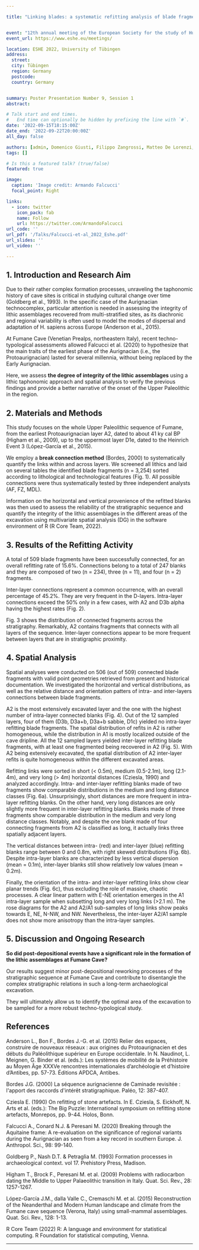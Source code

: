 ```yaml
---

title: "Linking blades: a systematic refitting analysis of blade fragments from the Protoaurignacian sequence of Fumane Cave"


event: "12th annual meeting of the European Society for the study of Human Evolution"
event_url: https://www.eshe.eu/meetings/

location: ESHE 2022, University of Tübingen
address:
  street:
  city: Tübingen
  region: Germany
  postcode:
  country: Germany


summary: Poster Presentation Number 9, Session 1
abstract:

# Talk start and end times.
#   End time can optionally be hidden by prefixing the line with `#`.
date: '2022-09-15T18:15:00Z'
date_end: '2022-09-22T20:00:00Z'
all_day: false

authors: [admin, Domenico Giusti, Filippo Zangrossi, Matteo De Lorenzi, Letizia Ceregatti, Marco Peresani]
tags: []

# Is this a featured talk? (true/false)
featured: true

image:
  caption: 'Image credit: Armando Falcucci'
  focal_point: Right

links:
  - icon: twitter
    icon_pack: fab
    name: Follow
    url: https://twitter.com/ArmandoFalcucci
url_code: ''
url_pdf: '/Talks/Falcucci-et-al_2022_Eshe.pdf'
url_slides: ''
url_video: ''

---
```


## 1. Introduction and Research Aim

Due to their rather complex formation processes, unraveling the taphonomic history of cave sites is critical in studying cultural change over time (Goldberg et al., 1993). In the specific case of the Aurignacian technocomplex, particular attention is needed in assessing the integrity of lithic assemblages recovered from multi-stratified sites, as its diachronic and regional variability is often used to model the modes of dispersal and adaptation of H. sapiens across Europe (Anderson et al., 2015).

At Fumane Cave (Venetian Prealps, northeastern Italy), recent techno-typological assessments allowed Falcucci et al. (2020) to hypothesize that the main traits of the earliest phase of the Aurignacian (i.e., the Protoaurignacian) lasted for several millennia, without being replaced by the Early Aurignacian.

Here, we assess **the degree of integrity of the lithic assemblages** using a lithic taphonomic approach and spatial analysis to verify the previous findings and provide a better narrative of the onset of the Upper Paleolithic in the region.


## 2.	Materials and Methods

This study focuses on the whole Upper Paleolithic sequence of Fumane, from the earliest Protoaurignacian layer A2, dated to about 41 ky cal BP (Higham et al., 2009), up to the uppermost layer D1e, dated to the Heinrich Event 3 (López-García et al., 2015).

We employ a **break connection method** (Bordes, 2000) to systematically quantify the links within and across layers. We screened all lithics and laid on several tables the identified blade fragments (n = 3,254) sorted according to lithological and technological features (Fig. 1). All possible connections were thus systematically tested by three independent analysts (AF, FZ, MDL).

Information on the horizontal and vertical provenience of the refitted blanks was then used to assess the reliability of the stratigraphic sequence and quantify the integrity of the lithic assemblages in the different areas of the excavation using multivariate spatial analysis (DG) in the software environment of R (R Core Team, 2022).


## 3.	Results of the Refitting Activity

A total of 509 blade fragments have been successfully connected, for an overall refitting rate of 15.6%. Connections belong to a total of 247 blanks and they are composed of two (n = 234), three (n = 11), and four (n = 2) fragments.

Inter-layer connections represent a common occurrence, with an overall percentage of 45.2%. They are very frequent in the D-layers. Intra-layer connections exceed the 50% only in a few cases, with A2 and D3b alpha having the highest rates (Fig. 2).

Fig. 3 shows the distribution of connected fragments across the stratigraphy. Remarkably, A2 contains fragments that connects with all layers of the sequence. Inter-layer connections appear to be more frequent between layers that are in stratigraphic proximity.


## 4. Spatial Analysis

Spatial analyses were conducted on 506 (out of 509) connected blade fragments with valid point geometries retrieved from present and historical documentation. We investigated the horizontal and vertical distributions, as well as the relative distance and orientation patters of intra- and inter-layers connections between blade fragments.

A2 is the most extensively excavated layer and the one with the highest number of intra-layer connected blanks (Fig. 4). Out of the 12 sampled layers, four of them (D3b, D3a+b, D3a+b sabbie, D1c) yielded no intra-layer refitting blade fragments. The spatial distribution of refits in A2 is rather homogeneous, while the distribution in A1 is mostly localized outside of the cave dripline. All the 12 sampled layers yielded inter-layer refitting blade fragments, with at least one fragmented being recovered in A2 (Fig. 5). With A2 being extensively excavated, the spatial distribution of A2 inter-layer refits is quite homogeneous within the different excavated areas.

Refitting links were sorted in short (< 0.5m), medium (0.5-2.1m), long (2.1-4m), and very long (> 4m) horizontal distances (Cziesla, 1990) and analyzed accordingly. Intra- and inter-layer refitting blanks made of two fragments show comparable distributions in the medium and long distance classes (Fig. 6a). Unsurprisingly, short distances are more frequent in intra-layer refitting blanks. On the other hand, very long distances are only slightly more frequent in inter-layer refitting blanks. Blanks made of three fragments show comparable distribution in the medium and very long distance classes. Notably, and despite the one blank made of four connecting fragments from A2 is classified as long, it actually links three spatially adjacent layers.

The vertical distances between intra- (red) and inter-layer (blue) refitting blanks range between 0 and 0.8m, with right skewed distributions (Fig. 6b). Despite intra-layer blanks are characterized by less vertical dispersion (mean = 0.1m), inter-layer blanks still show relatively low values (mean = 0.2m).

Finally, the orientation of the intra- and inter-layer refitting links show clear planar trends (Fig. 6c), thus excluding the role of massive, chaotic processes. A clear linear pattern with E-NE orientation emerges in the A1 intra-layer sample when subsetting long and very long links (>2.1 m). The rose diagrams for the A2 and A2/A1 sub-samples of long links show peaks towards E, NE, N-NW, and NW. Nevertheless, the inter-layer A2/A1 sample does not show more anisotropy than the intra-layer samples.


## 5.	Discussion and Ongoing Research

**So did post-depositional events have a significant role in the formation of the lithic assemblages at Fumane Cave?**

Our results suggest minor post-depositional reworking processes of the stratigraphic sequence at Fumane Cave and contribute to disentangle the complex stratigraphic relations in such a long-term archaeological excavation.

They will ultimately allow us to identify the optimal area of the excavation to be sampled for a more robust techno-typological study.


## References

Anderson L., Bon F., Bordes J.-G. et al. (2015) Relier des espaces, construire de nouveaux réseaux : aux origines du Protoaurignacien et des débuts du Paléolithique supérieur en Europe occidentale. In N. Naudinot, L. Meignen, G. Binder et al. (eds.): Les systèmes de mobilité de la Préhistoire au Moyen Âge XXXVe rencontres internationales d’archéologie et d’histoire d’Antibes, pp. 57-73. Éditions APDCA, Antibes.

Bordes J.G. (2000) La séquence aurignacienne de Caminade revisitée : l'apport des raccords d'intérêt stratigraphique. Paléo, 12: 387-407.

Cziesla E. (1990) On refitting of stone artefacts. In E. Cziesla, S. Eickhoff, N. Arts et al. (eds.): The Big Puzzle: International symposium on refitting stone artefacts, Monrepos, pp. 9-44. Holos, Bonn.

Falcucci A., Conard N.J. & Peresani M. (2020) Breaking through the Aquitaine frame: A re-evaluation on the significance of regional variants during the Aurignacian as seen from a key record in southern Europe. J. Anthropol. Sci., 98: 99-140.

Goldberg P., Nash D.T. & Petraglia M. (1993) Formation processes in archaeological context. vol 17. Prehistory Press, Madison.

Higham T., Brock F., Peresani M. et al. (2009) Problems with radiocarbon dating the Middle to Upper Palaeolithic transition in Italy. Quat. Sci. Rev., 28: 1257-1267.

López-García J.M., dalla Valle C., Cremaschi M. et al. (2015) Reconstruction of the Neanderthal and Modern Human landscape and climate from the Fumane cave sequence (Verona, Italy) using small-mammal assemblages. Quat. Sci. Rev., 128: 1-13.

R Core Team (2022) R: A language and environment for statistical computing. R Foundation for statistical computing, Vienna.

---

